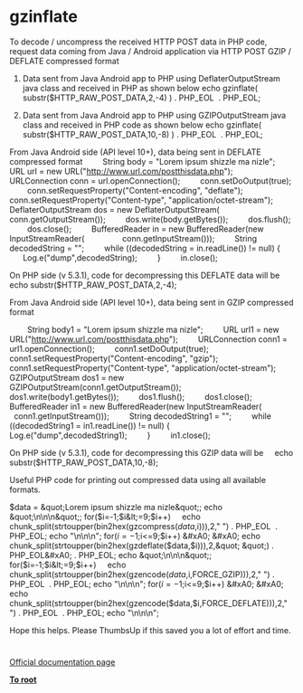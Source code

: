 # gzinflate





To decode / uncompress the received HTTP POST data in PHP code, request data coming from Java / Android application via HTTP POST GZIP / DEFLATE compressed format

1) Data sent from Java Android app to PHP using DeflaterOutputStream java class and received in PHP as shown below
echo gzinflate( substr($HTTP_RAW_POST_DATA,2,-4) ) . PHP_EOL&#xA0; . PHP_EOL;

2) Data sent from Java Android app to PHP using GZIPOutputStream java class and received in PHP code as shown below
echo gzinflate( substr($HTTP_RAW_POST_DATA,10,-8) ) . PHP_EOL&#xA0; . PHP_EOL;

From Java Android side (API level 10+), data being sent in DEFLATE compressed format
&#xA0; &#xA0; &#xA0; &#xA0; String body = &quot;Lorem ipsum shizzle ma nizle&quot;;
&#xA0; &#xA0; &#xA0; &#xA0; URL url = new URL(&quot;http://www.url.com/postthisdata.php&quot;);
&#xA0; &#xA0; &#xA0; &#xA0; URLConnection conn = url.openConnection();
&#xA0; &#xA0; &#xA0; &#xA0; conn.setDoOutput(true);
&#xA0; &#xA0; &#xA0; &#xA0; conn.setRequestProperty(&quot;Content-encoding&quot;, &quot;deflate&quot;);
&#xA0; &#xA0; &#xA0; &#xA0; conn.setRequestProperty(&quot;Content-type&quot;, &quot;application/octet-stream&quot;);
&#xA0; &#xA0; &#xA0; &#xA0; DeflaterOutputStream dos = new DeflaterOutputStream(
&#xA0; &#xA0; &#xA0; &#xA0; &#xA0; &#xA0; &#xA0; &#xA0; conn.getOutputStream());
&#xA0; &#xA0; &#xA0; &#xA0; dos.write(body.getBytes());
&#xA0; &#xA0; &#xA0; &#xA0; dos.flush();
&#xA0; &#xA0; &#xA0; &#xA0; dos.close();
&#xA0; &#xA0; &#xA0; &#xA0; BufferedReader in = new BufferedReader(new InputStreamReader(
&#xA0; &#xA0; &#xA0; &#xA0; &#xA0; &#xA0; &#xA0; &#xA0; conn.getInputStream()));
&#xA0; &#xA0; &#xA0; &#xA0; String decodedString = &quot;&quot;;
&#xA0; &#xA0; &#xA0; &#xA0; while ((decodedString = in.readLine()) != null) {
&#xA0; &#xA0; &#xA0; &#xA0; &#xA0; &#xA0; Log.e(&quot;dump&quot;,decodedString);
&#xA0; &#xA0; &#xA0; &#xA0; }
&#xA0; &#xA0; &#xA0; &#xA0; in.close();

On PHP side (v 5.3.1), code for decompressing this DEFLATE data will be
&#xA0; &#xA0; echo substr($HTTP_RAW_POST_DATA,2,-4);

From Java Android side (API level 10+), data being sent in GZIP compressed format

&#xA0; &#xA0; &#xA0; &#xA0; String body1 = &quot;Lorem ipsum shizzle ma nizle&quot;;
&#xA0; &#xA0; &#xA0; &#xA0; URL url1 = new URL(&quot;http://www.url.com/postthisdata.php&quot;);
&#xA0; &#xA0; &#xA0; &#xA0; URLConnection conn1 = url1.openConnection();
&#xA0; &#xA0; &#xA0; &#xA0; conn1.setDoOutput(true);
&#xA0; &#xA0; &#xA0; &#xA0; conn1.setRequestProperty(&quot;Content-encoding&quot;, &quot;gzip&quot;);
&#xA0; &#xA0; &#xA0; &#xA0; conn1.setRequestProperty(&quot;Content-type&quot;, &quot;application/octet-stream&quot;);
&#xA0; &#xA0; &#xA0; &#xA0; GZIPOutputStream dos1 = new GZIPOutputStream(conn1.getOutputStream());
&#xA0; &#xA0; &#xA0; &#xA0; dos1.write(body1.getBytes());
&#xA0; &#xA0; &#xA0; &#xA0; dos1.flush();
&#xA0; &#xA0; &#xA0; &#xA0; dos1.close();
&#xA0; &#xA0; &#xA0; &#xA0; BufferedReader in1 = new BufferedReader(new InputStreamReader(
&#xA0; &#xA0; &#xA0; &#xA0; &#xA0; &#xA0; &#xA0; &#xA0; conn1.getInputStream()));
&#xA0; &#xA0; &#xA0; &#xA0; String decodedString1 = &quot;&quot;;
&#xA0; &#xA0; &#xA0; &#xA0; while ((decodedString1 = in1.readLine()) != null) {
&#xA0; &#xA0; &#xA0; &#xA0; &#xA0; &#xA0; Log.e(&quot;dump&quot;,decodedString1);
&#xA0; &#xA0; &#xA0; &#xA0; }
&#xA0; &#xA0; &#xA0; &#xA0; in1.close();

On PHP side (v 5.3.1), code for decompressing this GZIP data will be
&#xA0; &#xA0; echo substr($HTTP_RAW_POST_DATA,10,-8);

Useful PHP code for printing out compressed data using all available formats.

$data = &quot;Lorem ipsum shizzle ma nizle&quot;;
echo &quot;\n\n\n&quot;;
for($i=-1;$i&lt;=9;$i++)
&#xA0; &#xA0; echo chunk_split(strtoupper(bin2hex(gzcompress($data,$i))),2,&quot; &quot;) . PHP_EOL&#xA0; . PHP_EOL;
echo &quot;\n\n\n&quot;;
for($i=-1;$i&lt;=9;$i++)
&#xA0; &#xA0; echo chunk_split(strtoupper(bin2hex(gzdeflate($data,$i))),2,&quot; &quot;) . PHP_EOL&#xA0; . PHP_EOL;
echo &quot;\n\n\n&quot;;
for($i=-1;$i&lt;=9;$i++)
&#xA0; &#xA0; echo chunk_split(strtoupper(bin2hex(gzencode($data,$i,FORCE_GZIP))),2,&quot; &quot;) . PHP_EOL&#xA0; . PHP_EOL;
echo &quot;\n\n\n&quot;;
for($i=-1;$i&lt;=9;$i++)
&#xA0; &#xA0; echo chunk_split(strtoupper(bin2hex(gzencode($data,$i,FORCE_DEFLATE))),2,&quot; &quot;) . PHP_EOL&#xA0; . PHP_EOL;
echo &quot;\n\n\n&quot;;

Hope this helps. Please ThumbsUp if this saved you a lot of effort and time.

  

#

[Official documentation page](https://www.php.net/manual/en/function.gzinflate.php)

**[To root](/README.md)**